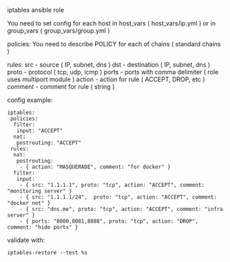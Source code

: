 iptables ansible role

You need to set config for each host in host_vars ( host_vars/ip.yml ) or in group_vars ( group_vars/group.yml )

policies:
You need to describe POLICY for each of chains ( standard chains )

rules:
src - source ( IP, subnet, dns )
dst - destination ( IP, subnet, dns )
proto - protocol ( tcp, udp, icmp )
ports - ports with comma delimiter ( role uses multiport module )
action - action for rule ( ACCEPT, DROP, etc )
comment - comment for rule ( string )

config example:
```
iptables:
 policies:
  filter:
   input: "ACCEPT"
  nat:
   postrouting: "ACCEPT"
 rules:
  nat:
   postrouting:
    - { action: "MASQUERADE", comment: "for docker" }
  filter:
   input:
    - { src: "1.1.1.1", proto: "tcp", action: "ACCEPT", comment: "monitoring server" }
    - { src: "1.1.1.1/24",  proto: "tcp", action: "ACCEPT", comment: "docker net" }
    - { src: "dns.me", proto: "tcp", action: "ACCEPT", comment: "infra server" }
    - { ports: "8080,8081,8888", proto: "tcp", action: "DROP", comment: "hide ports" }
```

validate with:
```
iptables-restore --test %s
```
